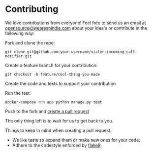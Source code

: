# Contributing

We love contributions from everyone! Feel free to send us an email
at opensource@wearespindle.com about your idea's or contribute in the following way:

Fork and clone the repo:

    git clone git@github.com:your-username/vialer-incoming-call-notifier.git

Create a feature branch for your contribution:

    git checkout -b feature/cool-thing-you-made

Create the code and tests to support your contribution

Run the test:

    docker-compose run app python manage.py test

Push to the fork and [create a pull request][pull_request]

[pull_request]: https://help.github.com/articles/creating-a-pull-request/

The only thing left is to wait for us to get back to you.

Things to keep in mind when creating a pull request:

 * We like tests so expand them or make new ones for your code;
 * Adhere to the codestyle enforced by [flake8][flake].

[flake]: http://flake8.pycqa.org/en/latest/
